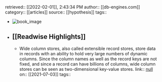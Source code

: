 retrieved:: [[2022-02-01]], 2:43:34 PM
              author:: [[db-engines.com]]
              category:: [[articles]]
              source:: [[hypothesis]]
              tags::

- ![book_image](https://readwise-assets.s3.amazonaws.com/static/images/article4.6bc1851654a0.png)
- ## [[Readwise Highlights]]
	- Wide column stores, also called extensible record stores, store data in records with an ability to hold very large numbers of dynamic columns. Since the column names as well as the record keys are not fixed, and since a record can have billions of columns, wide column stores can be seen as two-dimensional key-value stores.
	                link:: [null](null)
	                on:: [[2021-07-03]]
	                tags::